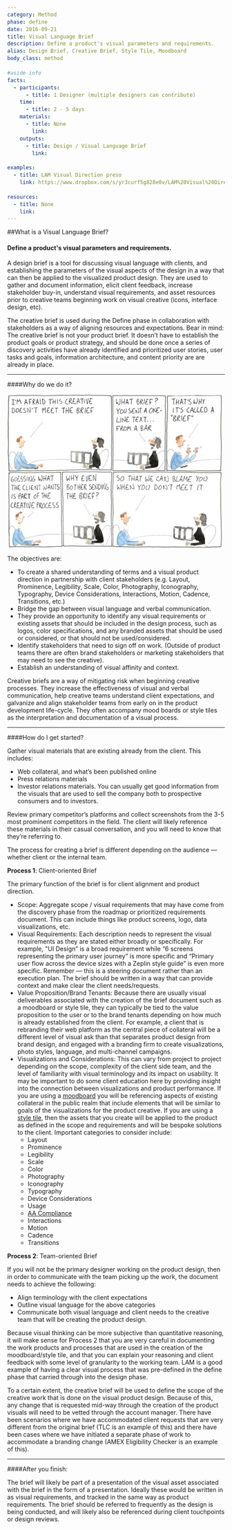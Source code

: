 ```yaml
---
category: Method
phase: define
date: 2016-09-21
title: Visual Language Brief
description: Define a product's visual parameters and requirements.
alias: Design Brief, Creative Brief, Style Tile, Moodboard
body_class: method

#aside info
facts:
  - participants:
      - title: 1 Designer (multiple designers can contribute)
    time:
      - title: 2 - 5 days
    materials:
      - title: None
        link:
    outputs:
      - title: Design / Visual Language Brief
        link:

examples:
  - title: LAM Visual Direction preso
    link: https://www.dropbox.com/s/yr3curf5g828e0v/LAM%20Visual%20Direction.key?dl=0

resources:
  - title: None
    link:
---
```


<!-- ###Tigerspike's USP

Visual Language Briefs increase clarity in visual discussions with clients. They improve the quality of client feedback, and to reduce risk on visual projects caused by not having established terms used to describe visual design.

High quality visual and motion interaction design greatly increases usability and product performance. Without it there would likely be multiple attempts made in an iterative way that attempt to solve visual asks. Time would be wasted, efficiency decreased, and profitability per project lost. For the creative team it’s also extremely helpful to know what needs to be designed prior to designing it, and have the context of initial conversations with clients and stakeholders on their needs/vision, and point of view. On a granular level, the language that clients use can often be worked into the design outputs to make sure they’re understanding the terminology in language that they’re comfortable with. Some clients prefer official or technical language as means of processing the information while others prefer more casual language. -->


<a name="technique">

##What is a Visual Language Brief?
<h4 class="description">Define a product's visual parameters and requirements.</h4>

A design brief is a tool for discussing visual language with clients, and establishing the parameters of the visual aspects of the design in a way that can then be applied to the visualized product design. They are used to gather and document information, elicit client feedback, increase stakeholder buy-in, understand visual requirements, and asset resources prior to creative teams beginning work on visual creative (icons, interface design, etc).

The creative brief is used during the Define phase in collaboration with stakeholders as a way of aligning resources and expectations. Bear in mind: The creative brief is not your product brief. It doesn’t have to establish the product goals or product strategy, and should be done once a series of discovery activities have already identified and prioritized user stories, user tasks and goals, information architecture, and content priority are are already in place.

<hr />

####Why do we do it?

<img src="../images/method-visual-language-brief1.jpg">

The objectives are:

- To create a shared understanding of terms and a visual product direction in partnership with client stakeholders (e.g. Layout, Prominence, Legibility, Scale, Color, Photography, Iconography, Typography, Device Considerations, Interactions, Motion, Cadence, Transitions, etc.)
- Bridge the gap between visual language and verbal communication.
- They provide an opportunity to identify any visual requirements or existing assets that should be included in the design process, such as logos, color specifications, and any branded assets that should be used or considered, or that should not be used/considered.
- Identify stakeholders that need to sign off on work. (Outside of product teams there are often brand stakeholders or marketing stakeholders that may need to see the creative).
- Establish an understanding of visual affinity and context.

Creative briefs are a way of mitigating risk when beginning creative processes. They increase the effectiveness of visual and verbal communication, help creative teams understand client expectations, and galvanize and align stakeholder teams from early on in the product development life-cycle. They often accompany mood boards or style tiles as the interpretation and documentation of a visual process.

<hr />

####How do I get started?

Gather visual materials that are existing already from the client. This includes:

  - Web collateral, and what’s been published online
  - Press relations materials
  - Investor relations materials. You can usually get good information from the visuals that are used to sell the company both to prospective consumers and to investors.

Review primary competitor’s platforms and collect screenshots from the 3-5 most prominent competitors in the field. The client will likely reference these materials in their casual conversation, and you will need to know that they’re referring to.

The process for creating a brief is different depending on the audience — whether client or the internal team.

<b>Process 1</b>: Client-oriented Brief

The primary function of the brief is for client alignment and product direction.

- Scope: Aggregate scope / visual requirements that may have come from the discovery phase from the roadmap or prioritized requirements document. This can include things like product screens, logo, data visualizations, etc.
- Visual Requirements: Each description needs to represent the visual requirements as they are stated either broadly or specifically. For example, "UI Design” is a broad requirement while “6 screens representing the primary user journey” is more specific and “Primary user flow across the device sizes with a Zeplin style guide” is even more specific. Remember — this is a steering document rather than an execution plan. The brief should be written in a way that can provide context and make clear the client needs/requests.
- Value Proposition/Brand Tenants: Because there are usually visual deliverables associated with the creation of the brief document such as a moodboard or style tile, they can typically be tied to the value proposition to the user or to the brand tenants depending on how much is already established from the client. For example, a client that is rebranding their web platform as the central piece of collateral will be a different level of visual ask than that separates product design from brand design, and engaged with a branding firm to create visualizations, photo styles, language, and multi-channel campaigns.
- Visualizations and Considerations: This can vary from project to project depending on the scope, complexity of the client side team, and the level of familiarity with visual terminology and its impact on usability. It may be important to do some client education here by providing insight into the connection between visualizations and product performance.  If you are using a <a href="" title="">moodboard</a> you will be referencing aspects of existing collateral in the public realm that include elements that will be similar to goals of the visualizations for the product creative. If you are using a <a href="" title="">style tile</a>, then the assets that you create will be applied to the product as defined in the scope and requirements and will be bespoke solutions to the client. Important categories to consider include:
    - Layout
    - Prominence
    - Legibility
    - Scale
    - Color
    - Photography
    - Iconography
    - Typography
    - Device Considerations
    - Usage
    - <a href="https://www.w3.org/WAI/WCAG2AA-Conformance" title="Level AA Conformance to Web Content Accessibility Guidelines 2.0">AA Compliance</a>
    - Interactions
    - Motion
    - Cadence
    - Transitions

<b>Process 2</b>: Team-oriented Brief

If you will not be the primary designer working on the product design, then in order to communicate with the team picking up the work, the document needs to achieve the following:

- Align terminology with the client expectations
- Outline visual language for the above categories
- Communicate both visual language and client needs to the creative team that will be creating the product design.

Because visual thinking can be more subjective than quantitative reasoning, it will make sense for Process 2 that you are very careful in documenting the work products and processes that are used in the creation of the moodboard/style tile, and that you can explain your reasoning and client feedback with some level of granularity to the working team. LAM is a good example of having a clear visual process that was pre-defined in the define phase that carried through into the design phase.

To a certain extent, the creative brief will be used to define the scope of the creative work that is done on the visual product design. Because of this, any change that is requested mid-way through the creation of the product visuals will need to be vetted through the account manager. There have been scenarios where we have accommodated client requests that are very different from the original brief (TLC is an example of this) and there have been cases where we have initiated a separate phase of work to accommodate a branding change (AMEX Eligibility Checker is an example of this).

<hr />

####After you finish:

The brief will likely be part of a presentation of the visual asset associated with the brief in the form of a presentation. Ideally these would be written in as visual requirements, and tracked in the same way as product requirements. The brief should be referred to frequently as the design is being conducted, and will likely also be referenced during client touchpoints or design reviews.

